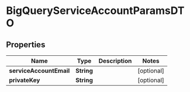 

# BigQueryServiceAccountParamsDTO


## Properties

| Name | Type | Description | Notes |
|------------ | ------------- | ------------- | -------------|
|**serviceAccountEmail** | **String** |  |  [optional] |
|**privateKey** | **String** |  |  [optional] |



